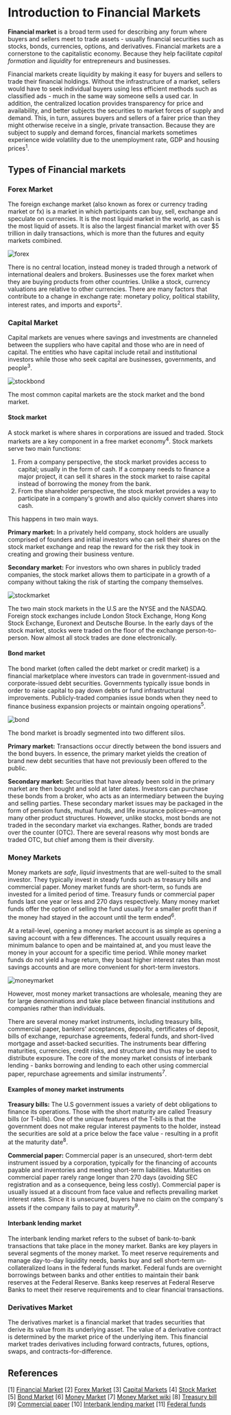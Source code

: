 # Introduction to Financial Markets

**Financial market** is a broad term used for describing any forum where buyers and sellers meet to trade assets - usually financial securities such as stocks, bonds, currencies, options, and derivatives. Financial markets are a cornerstone to the capitalistic economy. Because they help facilitate _capital formation_ and _liquidity_ for entrepreneurs and businesses.

Financial markets create liquidity by making it easy for buyers and sellers to trade their financial holdings. Without the infrastructure of a market, sellers would have to seek individual buyers using less efficient methods such as classified ads - much in the same way someone sells a used car. In addition, the centralized location provides transparency for price and availability, and better subjects the securities to market forces of supply and demand. This, in turn, assures buyers and sellers of a fairer price than they might otherwise receive in a single, private transaction. Because they are subject to supply and demand forces, financial markets sometimes experience wide volatility due to the unemployment rate, GDP and housing prices<sup>1</sup>.

## Types of Financial markets

### Forex Market

The foreign exchange market (also known as forex or currency trading market or fx) is a market in which participants can buy, sell, exchange and speculate on currencies. It is the most liquid market in the world, as cash is the most liquid of assets. It is also the largest financial market with over \$5 trillion in daily transactions, which is more than the futures and equity markets combined.

![forex](forex.jpg "Forex Market")

There is no central location, instead money is traded through a network of international dealers and brokers. Businesses use the forex market when they are buying products from other countries. Unlike a stock, currency valuations are relative to other currencies. There are many factors that contribute to a change in exchange rate: monetary policy, political stability, interest rates, and imports and exports<sup>2</sup>.

### Capital Market

Capital markets are venues where savings and investments are channeled between the suppliers who have capital and those who are in need of capital. The entities who have capital include retail and institutional investors while those who seek capital are businesses, governments, and people<sup>3</sup>.

![stockbond](stockbond.png "Stock vs Bond")

The most common capital markets are the stock market and the bond market.

#### Stock market

A stock market is where shares in corporations are issued and traded. Stock markets are a key component in a free market economy<sup>4</sup>. Stock markets serve two main functions:

1. From a company perspective, the stock market provides access to capital; usually in the form of cash. If a company needs to finance a major project, it can sell it shares in the stock market to raise capital instead of borrowing the money from the bank.
2. From the shareholder perspective, the stock market provides a way to participate in a company's growth and also quickly convert shares into cash.

This happens in two main ways.

**Primary market:** In a privately held company, stock holders are usually comprised of founders and initial investors who can sell their shares on the stock market exchange and reap the reward for the risk they took in creating and growing their business venture.

**Secondary market:** For investors who own shares in publicly traded companies, the stock market allows them to participate in a growth of a company without taking the risk of starting the company themselves.

![stockmarket](stockmarket2.jpg "Stock Market")

The two main stock markets in the U.S are the NYSE and the NASDAQ. Foreign stock exchanges include London Stock Exchange, Hong Kong Stock Exchange, Euronext and Deutsche Bourse. In the early days of the stock market, stocks were traded on the floor of the exchange person-to-person. Now almost all stock trades are done electronically.

#### Bond market

The bond market (often called the debt market or credit market) is a financial marketplace where investors can trade in government-issued and corporate-issued debt securities. Governments typically issue bonds in order to raise capital to pay down debts or fund infrastructural improvements. Publicly-traded companies issue bonds when they need to finance business expansion projects or maintain ongoing operations<sup>5</sup>.

![bond](corporatebond.jpg "Corporate bond")

The bond market is broadly segmented into two different silos.

**Primary market:** Transactions occur directly between the bond issuers and the bond buyers. In essence, the primary market yields the creation of brand new debt securities that have not previously been offered to the public.

**Secondary market:** Securities that have already been sold in the primary market are then bought and sold at later dates. Investors can purchase these bonds from a broker, who acts as an intermediary between the buying and selling parties. These secondary market issues may be packaged in the form of pension funds, mutual funds, and life insurance polices—among many other product structures. However, unlike stocks, most bonds are not traded in the secondary market via exchanges. Rather, bonds are traded over the counter (OTC). There are several reasons why most bonds are traded OTC, but chief among them is their diversity.

### Money Markets

Money markets are _safe_, _liquid_ investments that are well-suited to the small investor. They typically invest in steady funds such as treasury bills and commercial paper. Money market funds are short-term, so funds are invested for a limited period of time. Treasury funds or commercial paper funds last one year or less and 270 days respectively. Many money market funds offer the option of selling the fund usually for a smaller profit than if the money had stayed in the account until the term ended<sup>6</sup>.

At a retail-level, opening a money market account is as simple as opening a saving account with a few differences. The account usually requires a minimum balance to open and be maintained at, and you must leave the money in your account for a specific time period. While money market funds do not yield a huge return, they boast higher interest rates than most savings accounts and are more convenient for short-term investors.

![moneymarket](moneymarketaccount.jpg "Money market account")

However, most money market transactions are wholesale, meaning they are for large denominations and take place between financial institutions and companies rather than individuals.

There are several money market instruments, including treasury bills, commercial paper, bankers' acceptances, deposits, certificates of deposit, bills of exchange, repurchase agreements, federal funds, and short-lived mortgage and asset-backed securities. The instruments bear differing maturities, currencies, credit risks, and structure and thus may be used to distribute exposure. The core of the money market consists of interbank lending - banks borrowing and lending to each other using commercial paper, repurchase agreements and similar instruments<sup>7</sup>.

#### Examples of money market instruments

**Treasury bills:** The U.S government issues a variety of debt obligations to finance its operations. Those with the short maturity are called Treasury bills (or T-bills). One of the unique features of the T-bills is that the government does not make regular interest payments to the holder, instead the securities are sold at a price below the face value - resulting in a profit at the maturity date<sup>8</sup>.

**Commercial paper:** Commercial paper is an unsecured, short-term debt instrument issued by a corporation, typically for the financing of accounts payable and inventories and meeting short-term liabilities. Maturities on commercial paper rarely range longer than 270 days (avoiding SEC registration and as a consequence, being less costly). Commercial paper is usually issued at a discount from face value and reflects prevailing market interest rates. Since it is unsecured, buyers have no claim on the company's assets if the company fails to pay at maturity<sup>9</sup>.

#### Interbank lending market

The interbank lending market refers to the subset of bank-to-bank transactions that take place in the money market. Banks are key players in several segments of the money market. To meet reserve requirements and manage day-to-day liquidity needs, banks buy and sell short-term un-collateralized loans in the federal funds market. Federal funds are overnight borrowings between banks and other entities to maintain their bank reserves at the Federal Reserve. Banks keep reserves at Federal Reserve Banks to meet their reserve requirements and to clear financial transactions.

### Derivatives Market

The derivatives market is a financial market that trades securities that derive its value from its underlying asset. The value of a derivative contract is determined by the market price of the underlying item. This financial market trades derivatives including forward contracts, futures, options, swaps, and contracts-for-difference.

## References

[1]&nbsp;[Financial Market](https://www.investopedia.com/terms/f/financial-market.asp)
[2]&nbsp;[Forex Market](https://www.investopedia.com/terms/forex/f/forex-market.asp)
[3]&nbsp;[Capital Markets](https://www.investopedia.com/terms/c/capitalmarkets.asp)
[4]&nbsp;[Stock Market](https://www.investopedia.com/terms/s/stockmarket.asp)
[5]&nbsp;[Bond Market](https://www.investopedia.com/terms/b/bondmarket.asp)
[6]&nbsp;[Money Market](https://www.investopedia.com/terms/m/moneymarket.asp)
[7]&nbsp;[Money Market wiki](https://en.wikipedia.org/wiki/Money_market)
[8]&nbsp;[Treasury bill](https://www.investopedia.com/terms/t/treasurybill.asp)
[9]&nbsp;[Commercial paper](https://www.investopedia.com/terms/c/commercialpaper.asp)
[10]&nbsp;[Interbank lending market](https://en.wikipedia.org/wiki/Interbank_lending_market)
[11]&nbsp;[Federal funds](https://en.wikipedia.org/wiki/Federal_funds)
